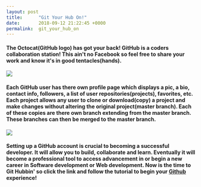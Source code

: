 ```yaml
---
layout: post
title:      "Git Your Hub On!"
date:       2018-09-12 21:22:45 +0000
permalink:  git_your_hub_on
---
```



#### The Octocat(GitHub logo) has got your back! GitHub is a coders collaboration station! This ain't no Facebook so feel free to share your work and know it's in good tentacles(hands).

![](https://avatars1.githubusercontent.com/u/583231?s=400&v=4)

#### Each GitHub user has there own profile page which displays a pic, a bio, contact info, followers,  a list of user repositories(projects), favorites, etc. Each project allows any user to clone or download(copy) a project and make changes without altering the original project(master branch). Each of these copies are there own branch extending from the master branch. These branches can then be merged to the master branch.

![](https://help.github.com/assets/images/help/profile/contributions_profile.png)

#### Setting up a GitHub account is crucial to becoming a successful developer. It will allow you to build, collaborate and learn. Eventually it will become a professional tool to access advancement in or begin a new career in Software development or Web development. Now is the time to Git Hubbin' so click the link and follow the tutorial to begin your [Github](https://github.com/) experience!


